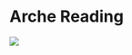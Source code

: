 # Arche Reading

![](https://lh5.googleusercontent.com/JjWej5PKPPoZEpVawDQ2JSziuYj865wWBDSYghLWOTVJKyfxLvEs_Tqi8ogODvf0B11eZgvOn-Hej4FMzPRKnATp6Jj8dmdaq02J3cTD0lVP8Oq6zqVK5heHpJtUY2KligOlaxVGXASK)
